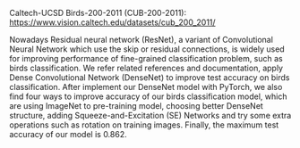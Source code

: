 Caltech-UCSD Birds-200-2011 (CUB-200-2011): https://www.vision.caltech.edu/datasets/cub_200_2011/

Nowadays Residual neural network (ResNet), a variant of Convolutional Neural Network which use the skip or residual connections, is widely used for improving performance of fine-grained classification problem, such as birds classification. We refer related references and documentation, apply Dense Convolutional Network (DenseNet) to improve test accuracy on birds classification. After implement our DenseNet model with PyTorch, we also find four ways to improve accuracy of our birds classification model, which are using ImageNet to pre-training model, choosing better DenseNet structure, adding Squeeze-and-Excitation (SE) Networks and try some extra operations such as rotation on training images. Finally, the maximum test accuracy of our model is 0.862.
